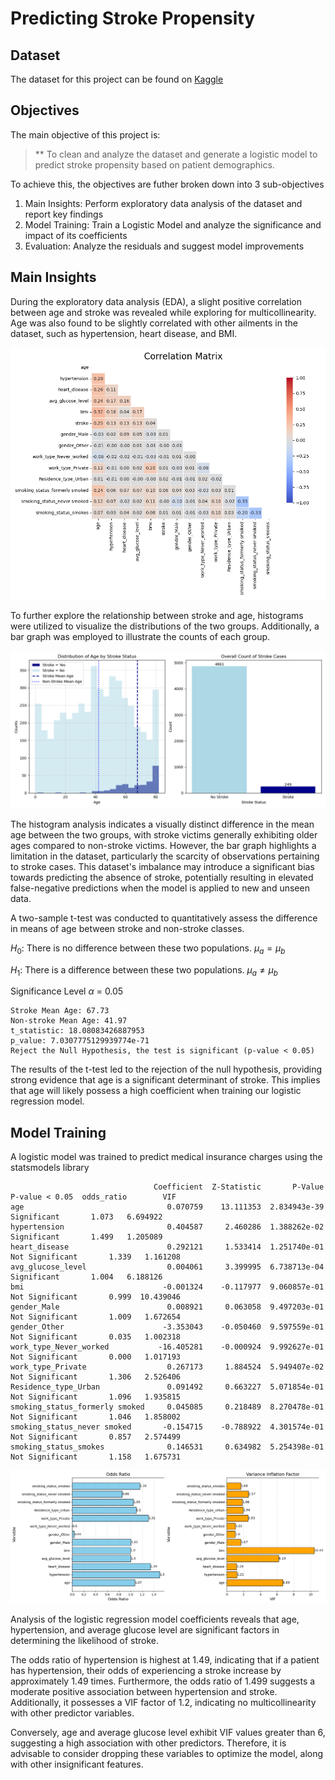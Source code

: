 # Predicting Stroke Propensity
 

## Dataset

The dataset for this project can be found on [Kaggle](https://www.kaggle.com/datasets/fedesoriano/stroke-prediction-dataset)

## Objectives

The main objective of this project is:

> ** To clean and analyze the dataset and generate a logistic model to predict stroke propensity based on patient demographics.

To achieve this, the objectives are futher broken down into 3 sub-objectives
1. Main Insights: Perform exploratory data analysis of the dataset and report key findings
2. Model Training: Train a Logistic Model and analyze the significance and impact of its coefficients
3. Evaluation: Analyze the residuals and suggest model improvements

## Main Insights

During the exploratory data analysis (EDA), a slight positive correlation between age and stroke was revealed while exploring for multicollinearity. Age was also found to be slightly correlated with other ailments in the dataset, such as hypertension, heart disease, and BMI.

![CR_mat](figures/cor_mat.png)

To further explore the relationship between stroke and age, histograms were utilized to visualize the distributions of the two groups. Additionally, a bar graph was employed to illustrate the counts of each group.

![stroke_hist](figures/stroke_histogram.png)

The histogram analysis indicates a visually distinct difference in the mean age between the two groups, with stroke victims generally exhibiting older ages compared to non-stroke victims. However, the bar graph highlights a limitation in the dataset, particularly the scarcity of observations pertaining to stroke cases. This dataset's imbalance may introduce a significant bias towards predicting the absence of stroke, potentially resulting in elevated false-negative predictions when the model is applied to new and unseen data.

A two-sample t-test was conducted to quantitatively assess the difference in means of age between stroke and non-stroke classes.

$H_0$: There is no difference between these two populations. $\mu_a = \mu_b$

$H_1$: There is a difference between these two populations. $\mu_a \neq \mu_b$

Significance Level $\alpha$ = 0.05

```shell
Stroke Mean Age: 67.73
Non-stroke Mean Age: 41.97
t_statistic: 18.08083426887953
p_value: 7.0307775129939774e-71
Reject the Null Hypothesis, the test is significant (p-value < 0.05)
```

The results of the t-test led to the rejection of the null hypothesis, providing strong evidence that age is a significant determinant of stroke. This implies that age will likely possess a high coefficient when training our logistic regression model.

## Model Training 

A logistic model was trained to predict medical insurance charges using the statsmodels library


```shell
                                Coefficient  Z-Statistic       P-Value   P-value < 0.05  odds_ratio        VIF
age                                0.070759    13.111353  2.834943e-39      Significant       1.073   6.694922
hypertension                       0.404587     2.460286  1.388262e-02      Significant       1.499   1.205089
heart_disease                      0.292121     1.533414  1.251740e-01  Not Significant       1.339   1.161208
avg_glucose_level                  0.004061     3.399995  6.738713e-04      Significant       1.004   6.188126
bmi                               -0.001324    -0.117977  9.060857e-01  Not Significant       0.999  10.439046
gender_Male                        0.008921     0.063058  9.497203e-01  Not Significant       1.009   1.672654
gender_Other                      -3.353043    -0.050460  9.597559e-01  Not Significant       0.035   1.002318
work_type_Never_worked           -16.405281    -0.000924  9.992627e-01  Not Significant       0.000   1.017193
work_type_Private                  0.267173     1.884524  5.949407e-02  Not Significant       1.306   2.526406
Residence_type_Urban               0.091492     0.663227  5.071854e-01  Not Significant       1.096   1.935815
smoking_status_formerly smoked     0.045085     0.218489  8.270478e-01  Not Significant       1.046   1.858002
smoking_status_never smoked       -0.154715    -0.788922  4.301574e-01  Not Significant       0.857   2.574499
smoking_status_smokes              0.146531     0.634982  5.254398e-01  Not Significant       1.158   1.675731
```


![model_coeff](figures/odds_ratio_and_vif.png)

Analysis of the logistic regression model coefficients reveals that age, hypertension, and average glucose level are significant factors in determining the likelihood of stroke.

The odds ratio of hypertension is highest at 1.49, indicating that if a patient has hypertension, their odds of experiencing a stroke increase by approximately 1.49 times. Furthermore, the odds ratio of 1.499 suggests a moderate positive association between hypertension and stroke. Additionally, it possesses a VIF factor of 1.2, indicating no multicollinearity with other predictor variables.

Conversely, age and average glucose level exhibit VIF values greater than 6, suggesting a high association with other predictors. Therefore, it is advisable to consider dropping these variables to optimize the model, along with other insignificant features.